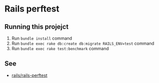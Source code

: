 # Rails perftest

## Running this projejct

1. Run `bundle install` command
1. Run `bundle exec rake db:create db:migrate RAILS_ENV=test` command
1. Run `bundle exec rake test:benchmark` command

## See

* [rails/rails-perftest](https://github.com/rails/rails-perftest)
